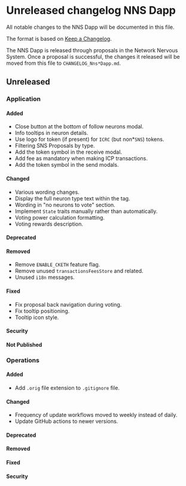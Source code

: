 # Unreleased changelog NNS Dapp

All notable changes to the NNS Dapp will be documented in this file.

The format is based on [Keep a Changelog](https://keepachangelog.com/en/1.0.0/).

The NNS Dapp is released through proposals in the Network Nervous System. Once a
proposal is successful, the changes it released will be moved from this file to
`CHANGELOG_Nns*Dapp.md`.

## Unreleased

### Application

#### Added

- Close button at the bottom of follow neurons modal.
- Info tooltips in neuron details.
- Use logo for token (if present) for `ICRC` (but non\*`SNS`) tokens.
- Filtering SNS Proposals by type.
- Add the token symbol in the receive modal.
- Add fee as mandatory when making ICP transactions.
- Add the token symbol in the send modals.

#### Changed

- Various wording changes.
- Display the full neuron type text within the tag.
- Wording in "no neurons to vote" section.
- Implement `State` traits manually rather than automatically.
- Voting power calculation formatting.
- Voting rewards description.

#### Deprecated

#### Removed

- Remove `ENABLE_CKETH` feature flag.
- Remove unused `transactionsFeesStore` and related.
- Unused `i18n` messages.

#### Fixed

- Fix proposal back navigation during voting.
- Fix tooltip positioning.
- Tooltip icon style.

#### Security

#### Not Published

### Operations

#### Added

- Add `.orig` file extension to `.gitignore` file.

#### Changed

- Frequency of update workflows moved to weekly instead of daily.
- Update GitHub actions to newer versions.

#### Deprecated

#### Removed

#### Fixed

#### Security

